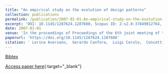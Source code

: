 ```yaml
---
title: "An empirical study on the evolution of design patterns"
collection: publications
permalink: /publication/2007-01-01-An-empirical-study-on-the-evolution-of-design-patterns
excerpt: 'DOI: 10.1145/1287624.1287680, Scopus ID: 2-s2.0-37849012764, Cited by: 62'
date: 2007-01-01
venue: 'In the proceedings of Proceedings of the 6th joint meeting of the European Software Engineering Conference and the ACM SIGSOFT International Symposium on Foundations of Software Engineering, 2007, Dubrovnik, Croatia, September 3-7, 2007'
paperurl: 'https://doi.org/10.1145/1287624.1287680'
citation: ' Lerina Aversano,  Gerardo Canfora,  Luigi Cerulo,  Concettina Grosso,  Massimiliano Di, &quot;An empirical study on the evolution of design patterns.&quot; In the proceedings of Proceedings of the 6th joint meeting of the European Software Engineering Conference and the ACM SIGSOFT International Symposium on Foundations of Software Engineering, 2007, Dubrovnik, Croatia, September 3-7, 2007, 2007.'
---
```

[Bibtex](https://dblp.org/rec/bib/conf/sigsoft/AversanoCCGP07)

[Access paper here](https://doi.org/10.1145/1287624.1287680){:target="_blank"}
